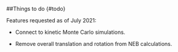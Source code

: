 ##Things to do {#todo}

Features requested as of July 2021:

- Connect to kinetic Monte Carlo simulations.

- Remove overall translation and rotation from NEB calculations.

